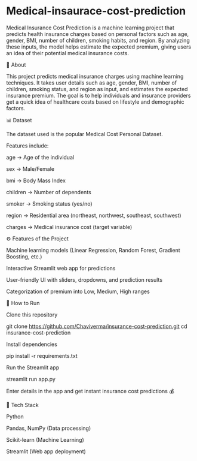 # Medical-insaurace-cost-prediction
Medical Insurance Cost Prediction is a machine learning project that predicts health insurance charges based on personal factors such as age, gender, BMI, number of children, smoking habits, and region. By analyzing these inputs, the model helps estimate the expected premium, giving users an idea of their potential medical insurance costs.





📌 About

This project predicts medical insurance charges using machine learning techniques.
It takes user details such as age, gender, BMI, number of children, smoking status, and region as input, and estimates the expected insurance premium.
The goal is to help individuals and insurance providers get a quick idea of healthcare costs based on lifestyle and demographic factors.



📊 Dataset

The dataset used is the popular Medical Cost Personal Dataset.

Features include:

age → Age of the individual

sex → Male/Female

bmi → Body Mass Index

children → Number of dependents

smoker → Smoking status (yes/no)

region → Residential area (northeast, northwest, southeast, southwest)

charges → Medical insurance cost (target variable)




⚙️ Features of the Project

Machine learning models (Linear Regression, Random Forest, Gradient Boosting, etc.)

Interactive Streamlit web app for predictions

User-friendly UI with sliders, dropdowns, and prediction results

Categorization of premium into Low, Medium, High ranges





🚀 How to Run

Clone this repository

git clone https://github.com/Chaviverma/insurance-cost-prediction.git
cd insurance-cost-prediction


Install dependencies

pip install -r requirements.txt


Run the Streamlit app

streamlit run app.py


Enter details in the app and get instant insurance cost predictions 💰





📌 Tech Stack

Python

Pandas, NumPy (Data processing)

Scikit-learn (Machine Learning)

Streamlit (Web app deployment)
